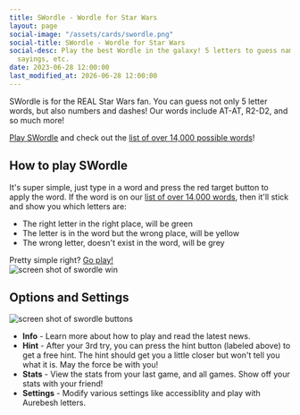 ```yaml
---
title: SWordle - Wordle for Star Wars
layout: page
social-image: "/assets/cards/swordle.png"
social-title: SWordle - Wordle for Star Wars
social-desc: Play the best Wordle in the galaxy! 5 letters to guess names, planets,
  sayings, etc.
date: 2023-06-28 12:00:00
last_modified_at: 2026-06-28 12:00:00
---
```


SWordle is for the REAL Star Wars fan. You can guess not only 5 letter words, but also numbers and dashes! Our words include AT-AT, R2-D2, and so much more!

<a href="https://wordle.starwars.guide" target="_blank">Play SWordle</a> and check out the <a href="{{ 'swordle-word-list' | absolute_url}}">list of over 14,000 possible words</a>!


<div class="separator">
<div class="separator-line bg-red-400"></div>
<i class="fas fa-star separator-icon"></i>
<div class="separator-line bg-blue-400"></div>
</div>

## How to play SWordle
<div class="screenshot">
<div class="description">	It's super simple, just type in a word and press the red target button to apply the word. If the word is on our <a href="{{ 'swordle-word-list' | absolute_url}}">list of over 14,000 words</a>, then it'll stick and show you which letters are:
	<ul>
		<li>The right letter in the right place, will be green</li>
		<li>The letter is in the word but the wrong place, will be yellow</li>
		<li>The wrong letter, doesn't exist in the word, will be grey</li>
	</ul>
	Pretty simple right? <a href="https://wordle.starwars.guide" target="_blank">Go play!</a>
	</div>
<img src="{{ 'assets/swordle win.png' | relative_url }}"  alt="screen shot of swordle win" />
</div>

<h2>Options and Settings</h2>

<div class="screenshot">
<img src="{{ 'assets/swordle buttons.png' | relative_url }}"  alt="screen shot of swordle buttons" />
<div class="description">
<ul>
	<li><strong>Info</strong> - Learn more about how to play and read the latest news.</li>
	<li><strong>Hint</strong> -	After your 3rd try, you can press the hint button (labeled above) to get a free hint. The hint should get you a little closer but won't tell you what it is. May the force be with you!</li>
	<li><strong>Stats</strong> - View the stats from your last game, and all games. Show off your stats with your friend!</li>
	<li><strong>Settings</strong> - Modify various settings like accessiblity and play with Aurebesh letters. 
	</ul>
</div>
</div>
